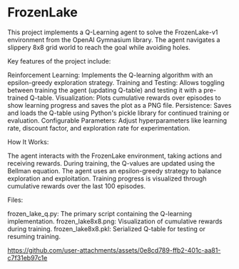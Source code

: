 # FrozenLake
This project implements a Q-Learning agent to solve the FrozenLake-v1 environment from the OpenAI Gymnasium library. The agent navigates a slippery 8x8 grid world to reach the goal while avoiding holes.

Key features of the project include:

Reinforcement Learning: Implements the Q-learning algorithm with an epsilon-greedy exploration strategy.
Training and Testing: Allows toggling between training the agent (updating Q-table) and testing it with a pre-trained Q-table.
Visualization: Plots cumulative rewards over episodes to show learning progress and saves the plot as a PNG file.
Persistence: Saves and loads the Q-table using Python's pickle library for continued training or evaluation.
Configurable Parameters: Adjust hyperparameters like learning rate, discount factor, and exploration rate for experimentation.

How It Works:

The agent interacts with the FrozenLake environment, taking actions and receiving rewards.
During training, the Q-values are updated using the Bellman equation.
The agent uses an epsilon-greedy strategy to balance exploration and exploitation.
Training progress is visualized through cumulative rewards over the last 100 episodes.

Files:

frozen_lake_q.py: The primary script containing the Q-learning implementation.
frozen_lake8x8.png: Visualization of cumulative rewards during training.
frozen_lake8x8.pkl: Serialized Q-table for testing or resuming training.

https://github.com/user-attachments/assets/0e8cd789-ffb2-401c-aa81-c7f31eb97c1e

